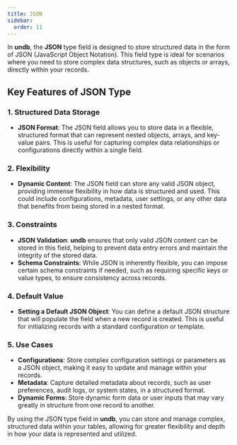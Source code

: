 ```yaml
---
title: JSON
sidebar:
  order: 11
---
```


In **undb**, the **JSON** type field is designed to store structured data in the form of JSON (JavaScript Object Notation). This field type is ideal for scenarios where you need to store complex data structures, such as objects or arrays, directly within your records.

## Key Features of JSON Type

### 1. Structured Data Storage

- **JSON Format**: The JSON field allows you to store data in a flexible, structured format that can represent nested objects, arrays, and key-value pairs. This is useful for capturing complex data relationships or configurations directly within a single field.

### 2. Flexibility

- **Dynamic Content**: The JSON field can store any valid JSON object, providing immense flexibility in how data is structured and used. This could include configurations, metadata, user settings, or any other data that benefits from being stored in a nested format.

### 3. Constraints

- **JSON Validation**: **undb** ensures that only valid JSON content can be stored in this field, helping to prevent data entry errors and maintain the integrity of the stored data.
- **Schema Constraints**: While JSON is inherently flexible, you can impose certain schema constraints if needed, such as requiring specific keys or value types, to ensure consistency across records.

### 4. Default Value

- **Setting a Default JSON Object**: You can define a default JSON structure that will populate the field when a new record is created. This is useful for initializing records with a standard configuration or template.

### 5. Use Cases

- **Configurations**: Store complex configuration settings or parameters as a JSON object, making it easy to update and manage within your records.
- **Metadata**: Capture detailed metadata about records, such as user preferences, audit logs, or system states, in a structured format.
- **Dynamic Forms**: Store dynamic form data or user inputs that may vary greatly in structure from one record to another.

By using the JSON type field in **undb**, you can store and manage complex, structured data within your tables, allowing for greater flexibility and depth in how your data is represented and utilized.
